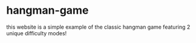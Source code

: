 # hangman-game
this website is a simple example of the classic hangman game featuring 2 unique difficulty modes!
